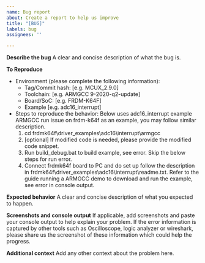 ```yaml
---
name: Bug report
about: Create a report to help us improve
title: "[BUG]"
labels: bug
assignees: ''

---
```


**Describe the bug**
A clear and concise description of what the bug is.

**To Reproduce**

- Environment (please complete the following information):
  - Tag/Commit hash: [e.g. MCUX_2.9.0]
  - Toolchain: [e.g. ARMGCC 9-2020-q2-update]
  - Board/SoC: [e.g. FRDM-K64F]
  - Example [e.g. adc16_interrupt]
- Steps to reproduce the behavior:
  Below uses adc16_interrupt example ARMGCC run issue on frdm-k64f as an example, you may follow similar description.
  1. cd frdmk64f\driver_examples\adc16\interrupt\armgcc
  2. [optional] If modified code is needed, please provide the modified code snippet.
  3. Run build_debug.bat to build example, see error. Skip the below steps for run error.
  4. Connect frdmk64f board to PC and do set up follow the description in frdmk64f\driver_examples\adc16\interrupt\readme.txt. Refer to the guide running a ARMGCC demo to download and run the example, see error in console output.

**Expected behavior**
A clear and concise description of what you expected to happen.

**Screenshots and console output**
If applicable, add screenshots and paste your console output to help explain your problem. If the error information is captured by other tools such as Oscilloscope, logic analyzer or wireshark, please share us the screenshot of these information which could help the progress.

**Additional context**
Add any other context about the problem here.

